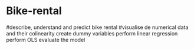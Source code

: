 # Bike-rental
#describe, understand and predict bike rental
#visualise de numerical data and their colinearity
create dummy variables
perform linear regression
perform OLS
evaluate the model
